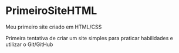 # PrimeiroSiteHTML
Meu primeiro site criado em HTML/CSS

Primeira tentativa de criar um site simples para praticar habilidades e utilizar o Git/GitHub
